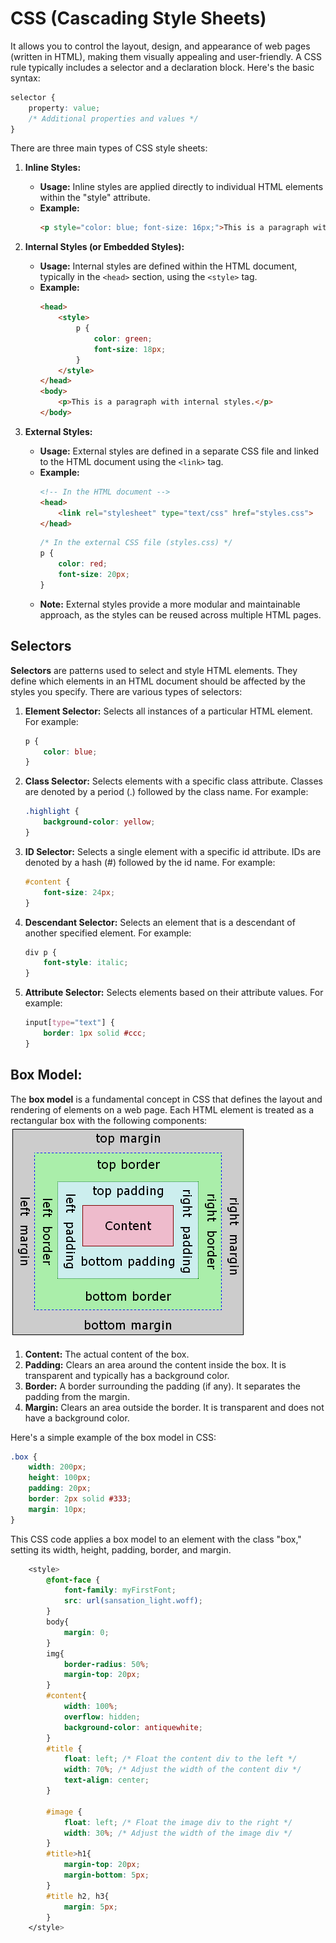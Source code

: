 # CSS (Cascading Style Sheets)
It allows you to control the layout, design, and appearance of web pages (written in HTML), making them visually appealing and user-friendly. A CSS rule typically includes a selector and a declaration block. Here's the basic syntax:

```css
selector {
    property: value;
    /* Additional properties and values */
}
```

There are three main types of CSS style sheets:

1. **Inline Styles:**
   - **Usage:** Inline styles are applied directly to individual HTML elements within the "style" attribute.
   - **Example:**
     ```html
     <p style="color: blue; font-size: 16px;">This is a paragraph with inline styles.</p>
     ```

2. **Internal Styles (or Embedded Styles):**
   - **Usage:** Internal styles are defined within the HTML document, typically in the `<head>` section, using the `<style>` tag.
   - **Example:**
     ```html
     <head>
         <style>
             p {
                 color: green;
                 font-size: 18px;
             }
         </style>
     </head>
     <body>
         <p>This is a paragraph with internal styles.</p>
     </body>
     ```

3. **External Styles:**
   - **Usage:** External styles are defined in a separate CSS file and linked to the HTML document using the `<link>` tag.
   - **Example:**
     ```html
     <!-- In the HTML document -->
     <head>
         <link rel="stylesheet" type="text/css" href="styles.css">
     </head>
     ```
     ```css
     /* In the external CSS file (styles.css) */
     p {
         color: red;
         font-size: 20px;
     }
     ```
   - **Note:** External styles provide a more modular and maintainable approach, as the styles can be reused across multiple HTML pages.

## Selectors
**Selectors** are patterns used to select and style HTML elements. They define which elements in an HTML document should be affected by the styles you specify. There are various types of selectors:

1. **Element Selector:** Selects all instances of a particular HTML element. For example:
    ```css
    p {
        color: blue;
    }
    ```

2. **Class Selector:** Selects elements with a specific class attribute. Classes are denoted by a period (.) followed by the class name. For example:
    ```css
    .highlight {
        background-color: yellow;
    }
    ```

3. **ID Selector:** Selects a single element with a specific id attribute. IDs are denoted by a hash (#) followed by the id name. For example:
    ```css
    #content {
        font-size: 24px;
    }
    ```

4. **Descendant Selector:** Selects an element that is a descendant of another specified element. For example:
    ```css
    div p {
        font-style: italic;
    }
    ```

5. **Attribute Selector:** Selects elements based on their attribute values. For example:
    ```css
    input[type="text"] {
        border: 1px solid #ccc;
    }
    ```

## Box Model:

The **box model** is a fundamental concept in CSS that defines the layout and rendering of elements on a web page. Each HTML element is treated as a rectangular box with the following components:
![box](../images/css_box_model.png)

1. **Content:** The actual content of the box.
2. **Padding:** Clears an area around the content inside the box. It is transparent and typically has a background color.
3. **Border:** A border surrounding the padding (if any). It separates the padding from the margin.
4. **Margin:** Clears an area outside the border. It is transparent and does not have a background color.

Here's a simple example of the box model in CSS:

```css
.box {
    width: 200px;
    height: 100px;
    padding: 20px;
    border: 2px solid #333;
    margin: 10px;
}
```

This CSS code applies a box model to an element with the class "box," setting its width, height, padding, border, and margin.

```css
    <style>
        @font-face {
            font-family: myFirstFont;
            src: url(sansation_light.woff);
        }
        body{
            margin: 0;
        }
        img{
            border-radius: 50%;
            margin-top: 20px;
        }
        #content{
            width: 100%;
            overflow: hidden;
            background-color: antiquewhite;
        }
        #title {
            float: left; /* Float the content div to the left */
            width: 70%; /* Adjust the width of the content div */
            text-align: center;
        }

        #image {
            float: left; /* Float the image div to the right */
            width: 30%; /* Adjust the width of the image div */
        }
        #title>h1{
            margin-top: 20px;
            margin-bottom: 5px;
        }
        #title h2, h3{
            margin: 5px;
        }
    </style>
```
